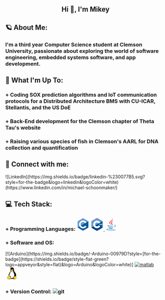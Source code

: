 <h2 align="center">Hi 👋, I'm Mikey</h2>

<h2 align="left">🪐 About Me:</h2>
<p align="left"></p>
<h3 align="left">I'm a third year Computer Science student at Clemson University, passionate about exploring the world of software engineering, embedded systems software, and app development.</h3>

<h2 align="left">🛫 What I'm Up To:</h2>
<h3 align="left"> + Coding SOX prediction algorithms and IoT communication protocols for a Distributed Architecture BMS with CU-ICAR, Stellantis, and the US DoE </h3>
<h3 align="left"> + Back-End development for the Clemson chapter of Theta Tau's website </h3>
<h3 align="left"> + Raising various species of fish in Clemson's AARL for DNA collection and quantification </h3>

<h2 align="left">👔 Connect with me:</h2>
![LinkedIn](https://img.shields.io/badge/linkedin-%230077B5.svg?style=for-the-badge&logo=linkedin&logoColor=white)(https://www.linkedin.com/in/michael-schoonmaker/)

<h2 align="left">💻 Tech Stack:</h2>
<p align="left"></p>
<h3 align="left"> + Programming Languages: <img src="https://raw.githubusercontent.com/devicons/devicon/master/icons/c/c-original.svg" alt="c" width="40" height="40"/> </a> <a href="https://www.cprogramming.com/" target="_blank" rel="noreferrer"> <img src="https://raw.githubusercontent.com/devicons/devicon/master/icons/cplusplus/cplusplus-original.svg" alt="cplusplus" width="40" height="40"/> </a> <a href="https://git-scm.com/" target="_blank" rel="noreferrer">  <a href="https://www.java.com" target="_blank" rel="noreferrer"> <img src="https://raw.githubusercontent.com/devicons/devicon/master/icons/java/java-original.svg" alt="java" width="40" height="40"/> </a> </h3>
<p align="left"></p>
<h3 align="left"> + Software and OS:</h3> 
[![Arduino](https://img.shields.io/badge/-Arduino-00979D?style=[for-the-badge](https://shields.io/badge/style-flat-green?logo=appveyor&style=flat)&logo=Arduino&logoColor=white)] 
<a href="https://www.mathworks.com/" target="_blank" rel="noreferrer"> <img src="https://upload.wikimedia.org/wikipedia/commons/2/21/Matlab_Logo.png" alt="matlab" width="40" height="40"/> </a> <a href="https://www.linux.org/" target="_blank" rel="noreferrer"> <img src="https://raw.githubusercontent.com/devicons/devicon/master/icons/linux/linux-original.svg" alt="linux" width="40" height="40"/> </a>
<p align="left"></p>
<h3 align="left"> + Version Control: <a href="https://www.w3schools.com/cpp/" target="_blank" rel="noreferrer"> </a> <img src="https://www.vectorlogo.zone/logos/git-scm/git-scm-icon.svg" alt="git" width="40" height="40"/> </h3>
<p align="left">
